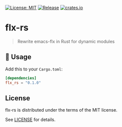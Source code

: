 [![License: MIT](https://img.shields.io/badge/License-MIT-green.svg)](https://opensource.org/licenses/MIT)
[![Release](https://img.shields.io/github/tag/jcs090218/flx-rs.svg?label=release&logo=github)](https://github.com/jcs090218/flx-rs/releases/latest)
[![crates.io](https://img.shields.io/crates/v/flx-rs.svg)](https://crates.io/crates/flx-rs)

# flx-rs
> Rewrite emacs-flx in Rust for dynamic modules

## 🔨 Usage

Add this to your `Cargo.toml`:

```toml
[dependencies]
flx_rs = "0.1.0"
```

## License

flx-rs is distributed under the terms of the MIT license.

See [LICENSE](./LICENSE) for details.
